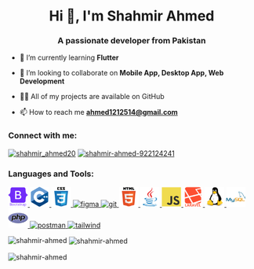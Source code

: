 <h1 align="center">Hi 👋, I'm Shahmir Ahmed</h1>
<h3 align="center">A passionate developer from Pakistan</h3>
<!--
<p align="left"> <img src="https://komarev.com/ghpvc/?username=shahmir-ahmed&label=Profile%20views&color=0e75b6&style=flat" alt="shahmir-ahmed" /> </p>

<p align="left"> <a href="https://github.com/ryo-ma/github-profile-trophy"><img src="https://github-profile-trophy.vercel.app/?username=shahmir-ahmed" alt="shahmir-ahmed" /></a> </p>

<p align="left"> <a href="https://twitter.com/shahmir_ahmed20" target="blank"><img src="https://img.shields.io/twitter/follow/shahmir_ahmed20?logo=twitter&style=for-the-badge" alt="shahmir_ahmed20" /></a> </p>
-->

- 🌱 I’m currently learning **Flutter**

- 👯 I’m looking to collaborate on **Mobile App, Desktop App, Web Development**

- 👨‍💻 All of my projects are available on GitHub

- 📫 How to reach me **ahmed1212514@gmail.com**

<h3 align="left">Connect with me:</h3>
<p align="left">
<a href="https://twitter.com/shahmir_ahmed20" target="blank"><img align="center" src="https://raw.githubusercontent.com/rahuldkjain/github-profile-readme-generator/master/src/images/icons/Social/twitter.svg" alt="shahmir_ahmed20" height="30" width="40" /></a>
<a href="https://linkedin.com/in/shahmir-ahmed-922124241" target="blank"><img align="center" src="https://raw.githubusercontent.com/rahuldkjain/github-profile-readme-generator/master/src/images/icons/Social/linked-in-alt.svg" alt="shahmir-ahmed-922124241" height="30" width="40" /></a>
</p>

<h3 align="left">Languages and Tools:</h3>
<p align="left"> <a href="https://getbootstrap.com" target="_blank" rel="noreferrer"> <img src="https://raw.githubusercontent.com/devicons/devicon/master/icons/bootstrap/bootstrap-plain-wordmark.svg" alt="bootstrap" width="40" height="40"/> </a> <a href="https://www.w3schools.com/cpp/" target="_blank" rel="noreferrer"> <img src="https://raw.githubusercontent.com/devicons/devicon/master/icons/cplusplus/cplusplus-original.svg" alt="cplusplus" width="40" height="40"/> </a> <a href="https://www.w3schools.com/css/" target="_blank" rel="noreferrer"> <img src="https://raw.githubusercontent.com/devicons/devicon/master/icons/css3/css3-original-wordmark.svg" alt="css3" width="40" height="40"/> </a> <a href="https://www.figma.com/" target="_blank" rel="noreferrer"> <img src="https://www.vectorlogo.zone/logos/figma/figma-icon.svg" alt="figma" width="40" height="40"/> </a> <a href="https://git-scm.com/" target="_blank" rel="noreferrer"> <img src="https://www.vectorlogo.zone/logos/git-scm/git-scm-icon.svg" alt="git" width="40" height="40"/> </a> <a href="https://www.w3.org/html/" target="_blank" rel="noreferrer"> <img src="https://raw.githubusercontent.com/devicons/devicon/master/icons/html5/html5-original-wordmark.svg" alt="html5" width="40" height="40"/> </a> <a href="https://www.java.com" target="_blank" rel="noreferrer"> <img src="https://raw.githubusercontent.com/devicons/devicon/master/icons/java/java-original.svg" alt="java" width="40" height="40"/> </a> <a href="https://developer.mozilla.org/en-US/docs/Web/JavaScript" target="_blank" rel="noreferrer"> <img src="https://raw.githubusercontent.com/devicons/devicon/master/icons/javascript/javascript-original.svg" alt="javascript" width="40" height="40"/> </a> <a href="https://laravel.com/" target="_blank" rel="noreferrer"> <img src="https://raw.githubusercontent.com/devicons/devicon/master/icons/laravel/laravel-plain-wordmark.svg" alt="laravel" width="40" height="40"/> </a> <a href="https://www.linux.org/" target="_blank" rel="noreferrer"> <img src="https://raw.githubusercontent.com/devicons/devicon/master/icons/linux/linux-original.svg" alt="linux" width="40" height="40"/> </a> <a href="https://www.mysql.com/" target="_blank" rel="noreferrer"> <img src="https://raw.githubusercontent.com/devicons/devicon/master/icons/mysql/mysql-original-wordmark.svg" alt="mysql" width="40" height="40"/> </a> <a href="https://www.php.net" target="_blank" rel="noreferrer"> <img src="https://raw.githubusercontent.com/devicons/devicon/master/icons/php/php-original.svg" alt="php" width="40" height="40"/> </a> <a href="https://postman.com" target="_blank" rel="noreferrer"> <img src="https://www.vectorlogo.zone/logos/getpostman/getpostman-icon.svg" alt="postman" width="40" height="40"/> </a> <a href="https://tailwindcss.com/" target="_blank" rel="noreferrer"> <img src="https://www.vectorlogo.zone/logos/tailwindcss/tailwindcss-icon.svg" alt="tailwind" width="40" height="40"/> </a> </p>

<p><img align="left" src="https://github-readme-stats.vercel.app/api/top-langs?username=shahmir-ahmed&show_icons=true&locale=en&layout=compact" alt="shahmir-ahmed" /></p>

<p>&nbsp;<img align="center" src="https://github-readme-stats.vercel.app/api?username=shahmir-ahmed&show_icons=true&locale=en" alt="shahmir-ahmed" /></p>

<p><img align="center" src="https://github-readme-streak-stats.herokuapp.com/?user=shahmir-ahmed&" alt="shahmir-ahmed" /></p>


<!--
### 👋 Hi, I’m Shahmir Ahmed.
- ⚡ I’m interested in ```Web Development```.
- 🌱 I’m currently learning ```Laravel```.
- 👯 I’m looking to collaborate on ```Software Development```.
- 📫 How to reach me:
- Email: ahmed1212514@gmail.com
- Linkedin: https://www.linkedin.com/in/shahmir-ahmed-922124241/
- Portfolio: In progress...
-->

<!--
<hr>

###  About my GitHub: 👇🏻

![Shahmir's github stats](https://github-readme-stats.vercel.app/api?username=shahmir-ahmed&hide=contribs,prs&show_icons=true&hide_border=true&title_color=000)
![Top Langs](https://github-readme-stats.vercel.app/api/top-langs/?username=shahmir-ahmed&layout=compact&hide_border=true)
-->

<!--
<br>
<hr>
<p align="center"> 
  Total Visitors on Shahmir's Profile<br>
  <img src="https://profile-counter.glitch.me/shahmir-ahmed/count.svg" />
</p>
-->

<!---
shahmir-ahmed/shahmir-ahmed is a ✨ special ✨ repository because its `README.md` (this file) appears on your GitHub profile.
You can click the Preview link to take a look at your changes.
--->

